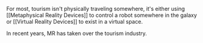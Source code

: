 
For most, tourism isn't physically traveling somewhere, it's either using [[Metaphysical Reality Devices]] to control a robot somewhere in the galaxy or [[Virtual Reality Devices]] to exist in a virtual space.

In recent years, MR has taken over the tourism industry.